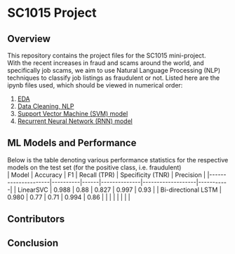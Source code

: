# SC1015 Project


## Overview
This repository contains the project files for the SC1015 mini-project.<br>
With the recent increases in fraud and scams around the world, and specifically job scams, we aim to use Natural Language Processing (NLP) techniques to classify job listings as fraudulent or not.
Listed here are the ipynb files used, which should be viewed in numerical order:<br>
1. [EDA](https://github.com/edward62740/sc1015-project/blob/master/EDA.ipynb)
2. [Data Cleaning, NLP](https://github.com/edward62740/sc1015-project/blob/master/Data%20Cleaning%2C%20Lemmatization%20and%20Feature%20Extraction.ipynb)
3. [Support Vector Machine (SVM) model](https://github.com/edward62740/sc1015-project/blob/master/Support%20Vector%20Machine.ipynb)
4. [Recurrent Neural Network (RNN) model](https://github.com/edward62740/sc1015-project/blob/master/Recurrent%20Neural%20Network.ipynb)

## ML Models and Performance
Below is the table denoting various performance statistics for the respective models on the test set (for the positive class, i.e. fraudulent)<br>
| Model               | Accuracy | F1   | Recall (TPR) | Specificity (TNR) | Precision |
|---------------------|----------|------|--------------|-------------------|-----------|
| LinearSVC           | 0.988    | 0.88 | 0.827        | 0.997             | 0.93      |
| Bi-directional LSTM | 0.980    | 0.77 | 0.71         | 0.994             | 0.86      |
|                     |          |      |              |                   |           |
## Contributors



## Conclusion

